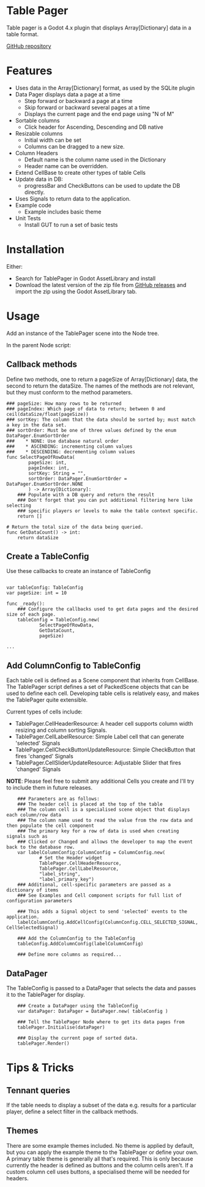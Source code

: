 # Table Pager
Table pager is a Godot 4.x plugin that displays Array[Dictionary] data in a table format.

[GitHub repository](https://github.com/awltux/Godot-TablePager)
# Features
* Uses data in the Array[Dictionary] format, as used by the SQLite plugin 
* Data Pager displays data a page at a time
  * Step forward or backward a page at a time
  * Skip forward or backward several pages at a time
  * Displays the current page and the end page using "N of M"
* Sortable columns
  * Click header for Ascending, Descending and DB native
* Resizable columns
  * Initial width can be set
  * Columns can be dragged to a new size.
* Column Headers
  * Default name is the column name used in the Dictionary
  * Header name can be overridden.
* Extend CellBase to create other types of table Cells
* Update data in DB:
  * progressBar and CheckButtons can be used to update the DB directly.
* Uses Signals to return data to the application.
* Example code
  * Example includes basic theme
* Unit Tests
  * Install GUT to run a set of basic tests

# Installation
Either:
* Search for TablePager in Godot AssetLibrary and install
* Download the latest version of the zip file from [GitHub releases](https://github.com/awltux/Godot-TablePager/releases) and import the zip using the Godot AssetLibrary tab.

# Usage
Add an instance of the TablePager scene into the Node tree.

In the parent Node script:
## Callback methods
Define two methods, one to return a pageSize of Array[Dictionary] data, the second to return the dataSize.
The names of the methods are not relevant, but they must conform to the method parameters.

```
### pageSize: How many rows to be returned
### pageIndex: Which page of data to return; between 0 and ceil(dataSize/float(pageSize))
### sortKey: The column that the data should be sorted by; must match a key in the data set.
### sortOrder: Must be one of three values defined by the enum DataPager.EnumSortOrder
###    * NONE: Use database natural order
###    * ASCENDING: incrementing column values
###    * DESCENDING: decrementing column values
func SelectPageOfRowData(
		pageSize: int,
		pageIndex: int,
		sortKey: String = "",
		sortOrder: DataPager.EnumSortOrder = DataPager.EnumSortOrder.NONE
		) -> Array[Dictionary]:
	### Populate with a DB query and return the result
	### Don't forget that you can put additional filtering here like selecting
	### specific players or levels to make the table context specific. 
	return []

# Return the total size of the data being queried.
func GetDataCount() -> int:
	return dataSize
```

## Create a TableConfig
Use these callbacks to create an instance of TableConfig
```

var tableConfig: TableConfig
var pageSize: int = 10

func _ready():
	### Configure the callbacks used to get data pages and the desired size of each page.
	tableConfig = TableConfig.new(
			SelectPageOfRowData, 
			GetDataCount, 
			pageSize)

...
```

## Add ColumnConfig to TableConfig
Each table cell is defined as a Scene component that inherits from CellBase.
The TablePager script defines a set of PackedScene objects that can be 
used to define each cell. Developing table cells is relatively easy, and makes the TablePager quite extensible.

Current types of cells include:
* TablePager.CellHeaderResource: A header cell supports column width resizing and column sorting Signals.
* TablePager.CellLabelResource: Simple Label cell that can generate 'selected' Signals
* TablePager.CellCheckButtonUpdateResource: Simple CheckButton that fires 'changed' Signals
* TablePager.CellSliderUpdateResource: Adjustable Slider that fires 'changed' Signals

**NOTE**: Please feel free to submit any additional Cells you create and I'll try to include them in future releases.

```
	### Parameters are as follows:
	### The header cell is placed at the top of the table
	### The column cell is a specialised scene object that displays each column/row data
	### The column name used to read the value from the row data and then populate the cell component
	### The primary key for a row of data is used when creating signals such as
	### Clicked or Changed and allows the developer to map the event back to the database row.
	var labelColumnConfig:ColumnConfig = ColumnConfig.new(
			# Set the Header widget
			TablePager.CellHeaderResource, 
			TablePager.CellLabelResource, 
			"label_string", 
			"label_primary_key")
	### Additional, cell-specific parameters are passed as a dictionary of items
	### See Examples and Cell component scripts for full list of configuration parameters

	### This adds a Signal object to send 'selected' events to the application.
	labelColumnConfig.AddCellConfig(ColumnConfig.CELL_SELECTED_SIGNAL, CellSelectedSignal)

	### Add the ColumnConfig to the TableConfig
	tableConfig.AddColumnConfig(labelColumnConfig)

	### Define more columns as required...
```

## DataPager
The TableConfig is passed to a DataPager that selects the data and passes it to the TablePager for display.
```
	### Create a DataPager using the TableConfig
	var dataPager: DataPager = DataPager.new( tableConfig )
	
	### Tell the TablePager Node where to get its data pages from   
	tablePager.Initialise(dataPager)

	### Display the current page of sorted data.   
	tablePager.Render()
```

# Tips & Tricks

## Tennant queries
If the table needs to display a subset of the data e.g. results for a particular player, define a select filter in the callback methods.

## Themes
There are some example themes included. No theme is applied by default, but you can apply the example theme to the TablePager or define your own.
A primary table theme is generally all that's required. This is only because currently the header is defined as buttons and the column cells aren't.
If a custom column cell uses buttons, a specialised theme will be needed for headers.
